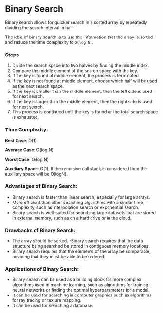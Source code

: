 # Binary Search

Binary search allows for quicker search in a sorted array by repeatedly dividing the search interval in half.

The idea of binary search is to use the information that the array is sorted and reduce the time complexity to `O(log N)`.

### Steps

1. Divide the search space into two halves by finding the middle index.
2. Compare the middle element of the search space with the key.
3. If the key is found at middle element, the process is terminated.
4. If the key is not found at middle element, choose which half will be used as the next search space.
5. If the key is smaller than the middle element, then the left side is used for next search.
6. If the key is larger than the middle element, then the right side is used for next search.
7. This process is continued until the key is found or the total search space is exhausted.

### Time Complexity:

**Best Case**: O(1)

**Average Case**: O(log N)

**Worst Case**: O(log N)

**Auxiliary Space**: O(1), If the recursive call stack is considered then the auxiliary space will be O(logN).

### Advantages of Binary Search:

- Binary search is faster than linear search, especially for large arrays.
- More efficient than other searching algorithms with a similar time complexity, such as interpolation search or exponential search.
- Binary search is well-suited for searching large datasets that are stored in external memory, such as on a hard drive or in the cloud.

### Drawbacks of Binary Search:

- The array should be sorted. -Binary search requires that the data structure being searched be stored in contiguous memory locations.
- Binary search requires that the elements of the array be comparable, meaning that they must be able to be ordered.

### Applications of Binary Search:

- Binary search can be used as a building block for more complex algorithms used in machine learning, such as algorithms for training neural networks or finding the optimal hyperparameters for a model.
- It can be used for searching in computer graphics such as algorithms for ray tracing or texture mapping.
- It can be used for searching a database.
